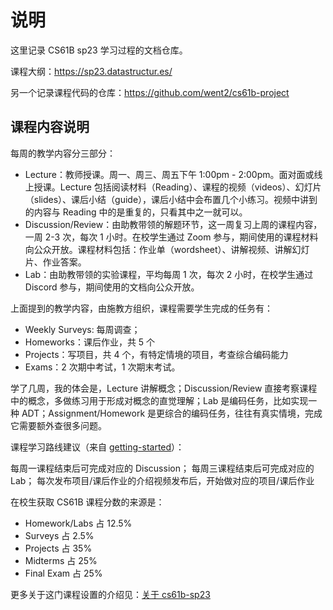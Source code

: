 # 说明

这里记录 CS61B sp23 学习过程的文档仓库。

课程大纲：https://sp23.datastructur.es/

另一个记录课程代码的仓库：https://github.com/went2/cs61b-project

## 课程内容说明

每周的教学内容分三部分：

- Lecture：教师授课。周一、周三、周五下午 1:00pm - 2:00pm。面对面或线上授课。Lecture 包括阅读材料（Reading）、课程的视频（videos）、幻灯片（slides）、课后小结（guide），课后小结中会布置几个小练习。视频中讲到的内容与 Reading 中的是重复的，只看其中之一就可以。
- Discussion/Review：由助教带领的解题环节，这一周复习上周的课程内容，一周 2-3 次，每次 1 小时。在校学生通过 Zoom 参与，期间使用的课程材料向公众开放。课程材料包括：作业单（wordsheet）、讲解视频、讲解幻灯片、作业答案。
- Lab：由助教带领的实验课程，平均每周 1 次，每次 2 小时，在校学生通过 Discord 参与，期间使用的文档向公众开放。

上面提到的教学内容，由施教方组织，课程需要学生完成的任务有：
- Weekly Surveys: 每周调查；
- Homeworks：课后作业，共 5 个
- Projects：写项目，共 4 个，有特定情境的项目，考查综合编码能力
- Exams：2 次期中考试，1 次期末考试。

学了几周，我的体会是，Lecture 讲解概念；Discussion/Review 直接考察课程中的概念，多做练习用于形成对概念的直觉理解；Lab 是编码任务，比如实现一种 ADT；Assignment/Homework 是更综合的编码任务，往往有真实情境，完成它需要额外查很多问题。

课程学习路线建议（来自 [getting-started](https://sp23.datastructur.es/materials/guides/old/misc/getting-started.html)）：

每周一课程结束后可完成对应的 Discussion；
每周三课程结束后可完成对应的 Lab；
每次发布项目/课后作业的介绍视频发布后，开始做对应的项目/课后作业

在校生获取 CS61B 课程分数的来源是：
- Homework/Labs	占 12.5%
- Surveys 占 2.5%
- Projects 占 35%
- Midterms 占 25%
- Final Exam 占 25%

更多关于这门课程设置的介绍见：[关于 cs61b-sp23](https://sp23.datastructur.es/about.html)
